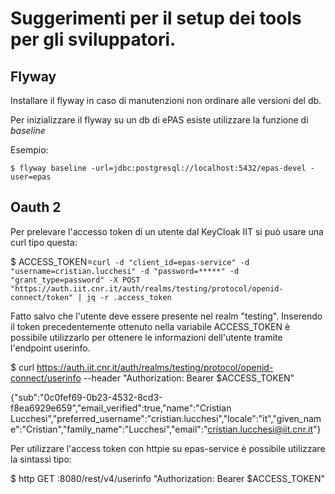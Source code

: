 # Suggerimenti per il setup dei tools per gli sviluppatori.

## Flyway

Installare il flyway in caso di manutenzioni non ordinare alle versioni del db.

Per inizializzare il flyway su un db di ePAS esiste utilizzare la funzione di _baseline_

Esempio:
```
$ flyway baseline -url=jdbc:postgresql://localhost:5432/epas-devel -user=epas
```

## Oauth 2

Per prelevare l'accesso token di un utente dal KeyCloak IIT si può usare una curl tipo questa:

$ ACCESS_TOKEN=`curl -d "client_id=epas-service" -d "username=cristian.lucchesi" -d "password=*****" -d "grant_type=password" -X POST "https://auth.iit.cnr.it/auth/realms/testing/protocol/openid-connect/token" | jq -r .access_token`

Fatto salvo che l'utente deve essere presente nel realm "testing".
Inserendo il token precedentemente ottenuto nella variabile ACCESS_TOKEN è possibile utilizzarlo per ottenere le informazioni dell'utente tramite l'endpoint userinfo.

$ curl https://auth.iit.cnr.it/auth/realms/testing/protocol/openid-connect/userinfo --header "Authorization: Bearer $ACCESS_TOKEN"

{"sub":"0c0fef69-0b23-4532-8cd3-f8ea6929e659","email_verified":true,"name":"Cristian Lucchesi","preferred_username":"cristian.lucchesi","locale":"it","given_name":"Cristian","family_name":"Lucchesi","email":"cristian.lucchesi@iit.cnr.it"}

Per utilizzare l'access token con httpie su epas-service è possibile utilizzare
la sintassi tipo:

$ http GET :8080/rest/v4/userinfo "Authorization: Bearer $ACCESS_TOKEN"
